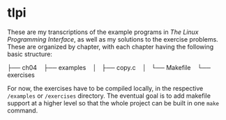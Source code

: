 # tlpi
These are my transcriptions of the example programs in _The Linux Programming Interface_, as well as my solutions to the exercise problems.
These are organized by chapter, with each chapter having the following basic structure:

├── ch04
    ├── examples
    │   ├── copy.c
    │   └── Makefile
    └── exercises

For now, the exercises have to be compiled locally, in the respective `/examples` or `/exercises` directory. The eventual goal is to add 
makefile support at a higher level so that the whole project can be built in one `make` command. 
